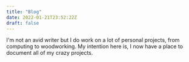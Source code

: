 ```yaml
---
title: "Blog"
date: 2022-01-21T23:52:22Z
draft: false
---
```


I'm not an avid writer but I do work on a lot of personal projects, from computing to woodworking. My intention here is, I now have a place to document all of my crazy projects.
